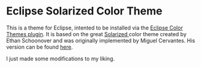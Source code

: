 Eclipse Solarized Color Theme
=============================

This is a theme for Eclipse, intented to be installed via the [Eclipse Color Themes plugin](http://eclipsecolorthemes.org/).
It is based on the great [Solarized ](http://ethanschoonover.com/solarized) color theme created by Ethan Schoonover and was originally implemented by Miguel Cervantes. His version can be found [here](http://eclipsecolorthemes.org/?view=theme&id=1115).

I just made some modifications to my liking.
